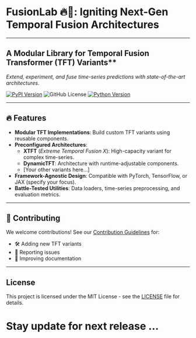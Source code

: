 # FusionLab 🔥🧪: Igniting Next-Gen Temporal Fusion Architectures

---

## A Modular Library for Temporal Fusion Transformer (TFT) Variants** 

*Extend, experiment, and fuse time-series predictions with state-of-the-art architectures.*

[![PyPI Version](https://img.shields.io/pypi/v/fusionlab?color=blue)](https://pypi.org/project/fusionlab/)
![GitHub License](https://img.shields.io/github/license/earthai-tech/fusionlab)
[![Python Version](https://img.shields.io/badge/Python-3.8%2B-blue)](https://www.python.org/)

---

## 🔥 Features

- **Modular TFT Implementations**: Build custom TFT variants using reusable components.
- **Preconfigured Architectures**:
  - **XTFT** (*Extreme Temporal Fusion X*): High-capacity variant for complex time-series.
  - **DynamicTFT**: Architecture with runtime-adjustable components.
  - [Your other variants here...]
- **Framework-Agnostic Design**: Compatible with PyTorch, TensorFlow, or JAX (specify your focus).
- **Battle-Tested Utilities**: Data loaders, time-series preprocessing, and evaluation metrics.

---

## 🤝 Contributing

We welcome contributions! See our [Contribution Guidelines](CONTRIBUTING.md) for:
- 🛠️ Adding new TFT variants
- 🐛 Reporting issues
- 📖 Improving documentation

---

## License

This project is licensed under the MIT License - see the [LICENSE](LICENSE) file for details.

# Stay update for next release ...
